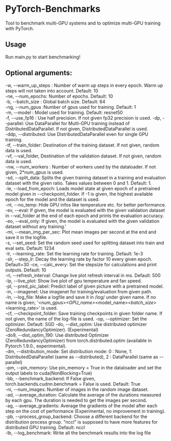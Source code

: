 # PyTorch-Benchmarks

Tool to benchmark multi-GPU systems and to optimize multi-GPU training with PyTorch.  
  
## Usage

Run main.py to start benchmarking!

## Optional arguments:

  -w, --warm_up_steps : Number of warm up steps in every epoch. Warm up steps will not taken into account. Default: 10  
  -ne, --num_epochs: Number of epochs. Default: 10  
  -b, --batch_size : Global batch size. Default: 64  
  -ng, --num_gpus :Number of gpus used for training. Default: 1  
  -m, --model : Model used for training. Default: resnet50  
  -f, --use_fp16 : Use half precision. If not given fp32 precision is used. 
  -dp, --parallel: Use DataParallel for Multi-GPU training instead of DistributedDataParallel. If not given, DistributedDataParallel is used.  
  -ddp, --distributed: Use DistributedDataParallel even for single GPU training.  
  -tf, --train_folder: Destination of the training dataset. If not given, random data is used.  
  -vf, --val_folder, Destination of the validation dataset. If not given, random data is used.  
  -nw, --num_workers : Number of workers used by the dataloader. If not given, 2*num_gpus is used.  
  -sd, --split_data: Splits the given training dataset in a training and evaluation dataset with the given ratio. Takes values between 0 and 1. Default: 1.  
  -le, --load_from_epoch: Loads model state at given epoch of a pretrained model given in --checkpoint_folder. If -1 is given, the highest available epoch for the model and the dataset is used.  
  -nt, --no_temp: Hide GPU infos like temperature etc. for better performance.  
  -ev, --eval: If given, the model is evaluated with the given validation dataset in --val_folder at the end of each epoch and prints the evaluation accuracy.  
  -eo, --eval_only: If given, the model is evaluated with the given validation dataset without any training.'  
  -mi, --mean_img_per_sec: Plot mean images per second at the end and save it in the logfile.  
  -s, --set_seed: Set the random seed used for splitting dataset into train and eval sets. Default: 1234  
  -lr, --learning_rate: Set the learning rate for training. Default: 1e-3  
  -slr, --step_lr: Decay the learning rate by factor 10 every given epoch. Default=30
  -ce, --calc_every: Set the stepsize for calculations and print outputs. Default: 10  
  -ri, --refresh_interval: Change live plot refresh interval in ms. Default: 500  
  -lp, --live_plot: Show live plot of gpu temperature and fan speed.  
  -pl, --pred_pic_label: Predict label of given picture with a pretrained model.  
  -in, --imagenet: Use imagenet for training/evaluation from given path.  
  -ln, --log_file: Make a logfile and save it in /log/ under given name. If no name is given, '<num_gpus>_<GPU_name>_<model_name>_<batch_size>_<learning_rate>' is used.  
  -cf, --checkpoint_folder: Save training checkpoints in given folder name. If not given, the name of the log-file is used.
  -op, --optimizer: Set the optimizer. Default: SGD 
  -do, --dist_optim: Use distributed optimizer (ZeroRedundancyOptimizer). (Experimental)  
  -do9, --dist_optim_190: Use distributed Optimizer (ZeroRedundancyOptimizer) from torch.distributed.optim (available in Pytorch 1.9.0., experimental).  
  -dm, --distribution_mode: Set distribution mode: 0 : None, 1: DistributedDataParallel (same as --distributed), 2 : DataParallel (same as --parallel)  
  -pm, --pin_memory: Use pin_memory = True in the dataloader and set the output labels to cuda(NonBlocking=True)  
  -bb, --benchmark_backend: If False given, torch.backends.cudnn.benchmark = False is used. Default: True  
  -ni, --num_images: Number of images in the random image dataset.  
  -ad, --average_duration: Calculate the average of the durations measured by each gpu. The duration is needed to get the images per second.  
  -ag, --average_gradients: Average the gradients of the model after each step on the cost of performance (Experimental, no improvement in training).  
  -pb, --process_group_backend: Choose a different backend for the distribution process group. "nccl" is supposed to have more features for distributed GPU training. Default: nccl  
  -lb, --log_benchmark: Write all the benchmark results into the log file
